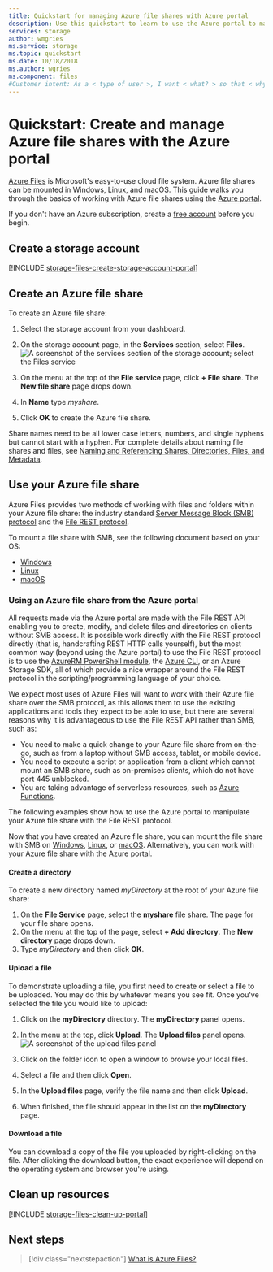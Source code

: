 ```yaml
---
title: Quickstart for managing Azure file shares with Azure portal
description: Use this quickstart to learn to use the Azure portal to manage Azure Files.
services: storage
author: wmgries
ms.service: storage
ms.topic: quickstart
ms.date: 10/18/2018
ms.author: wgries
ms.component: files
#Customer intent: As a < type of user >, I want < what? > so that < why? >.
---
```


# Quickstart: Create and manage Azure file shares with the Azure portal 
[Azure Files](storage-files-introduction.md) is Microsoft's easy-to-use cloud file system. Azure file shares can be mounted in Windows, Linux, and macOS. This guide walks you through the basics of working with Azure file shares using the [Azure portal](https://portal.azure.com/).

If you don't have an Azure subscription, create a [free account](https://azure.microsoft.com/free/?WT.mc_id=A261C142F) before you begin.

## Create a storage account
[!INCLUDE [storage-files-create-storage-account-portal](../../../includes/storage-files-create-storage-account-portal.md)]

## Create an Azure file share
To create an Azure file share:

1. Select the storage account from your dashboard.
2. On the storage account page, in the **Services** section, select **Files**.
	![A screenshot of the services section of the storage account; select the Files service](media/storage-how-to-use-files-portal/create-file-share-1.png)

3. On the menu at the top of the **File service** page, click **+ File share**. The **New file share** page drops down.
4. In **Name** type *myshare*.
5. Click **OK** to create the Azure file share.

Share names need to be all lower case letters, numbers, and single hyphens but cannot start with a hyphen. For complete details about naming file shares and files, see [Naming and Referencing Shares, Directories, Files, and Metadata](https://docs.microsoft.com/rest/api/storageservices/Naming-and-Referencing-Shares--Directories--Files--and-Metadata).

## Use your Azure file share
Azure Files provides two methods of working with files and folders within your Azure file share: the industry standard [Server Message Block (SMB) protocol](https://msdn.microsoft.com/library/windows/desktop/aa365233.aspx) and the [File REST protocol](https://docs.microsoft.com/rest/api/storageservices/file-service-rest-api). 

To mount a file share with SMB, see the following document based on your OS:
- [Windows](storage-how-to-use-files-windows.md)
- [Linux](storage-how-to-use-files-linux.md)
- [macOS](storage-how-to-use-files-mac.md)

### Using an Azure file share from the Azure portal
All requests made via the Azure portal are made with the File REST API enabling you to create, modify, and delete files and directories on clients without SMB access. It is possible work directly with the File REST protocol directly (that is, handcrafting REST HTTP calls yourself), but the most common way (beyond using the Azure portal) to use the File REST protocol is to use the [AzureRM PowerShell module](storage-how-to-use-files-powershell.md), the [Azure CLI](storage-how-to-use-files-cli.md), or an Azure Storage SDK, all of which provide a nice wrapper around the File REST protocol in the scripting/programming language of your choice. 

We expect most uses of Azure Files will want to work with their Azure file share over the SMB protocol, as this allows them to use the existing applications and tools they expect to be able to use, but there are several reasons why it is advantageous to use the File REST API rather than SMB, such as:

- You need to make a quick change to your Azure file share from on-the-go, such as from a laptop without SMB access, tablet, or mobile device.
- You need to execute a script or application from a client which cannot mount an SMB share, such as on-premises clients, which do not have port 445 unblocked.
- You are taking advantage of serverless resources, such as [Azure Functions](../../azure-functions/functions-overview.md). 

The following examples show how to use the Azure portal to manipulate your Azure file share with the File REST protocol. 

Now that you have created an Azure file share, you can mount the file share with SMB on [Windows](storage-how-to-use-files-windows.md), [Linux](storage-how-to-use-files-linux.md), or [macOS](storage-how-to-use-files-mac.md). Alternatively, you can work with your Azure file share with the Azure portal. 

#### Create a directory
To create a new directory named *myDirectory* at the root of your Azure file share:

1. On the **File Service** page, select the **myshare** file share. The page for your file share opens.
2. On the menu at the top of the page, select **+ Add directory**. The **New directory** page drops down.
3. Type *myDirectory* and then click **OK**.

#### Upload a file 
To demonstrate uploading a file, you first need to create or select a file to be uploaded. You may do this by whatever means you see fit. Once you've selected the file you would like to upload:

1. Click on the **myDirectory** directory. The **myDirectory** panel opens.
2. In the menu at the top, click **Upload**. The **Upload files** panel opens.  
	![A screenshot of the upload files panel](media/storage-how-to-use-files-portal/upload-file-1.png)

3. Click on the folder icon to open a window to browse your local files. 
4. Select a file and then click **Open**. 
5. In the **Upload files** page, verify the file name and then click **Upload**.
6. When finished, the file should appear in the list on the **myDirectory** page.

#### Download a file
You can download a copy of the file you uploaded by right-clicking on the file. After clicking the download button, the exact experience will depend on the operating system and browser you're using.

## Clean up resources
[!INCLUDE [storage-files-clean-up-portal](../../../includes/storage-files-clean-up-portal.md)]

## Next steps

> [!div class="nextstepaction"]
> [What is Azure Files?](storage-files-introduction.md)